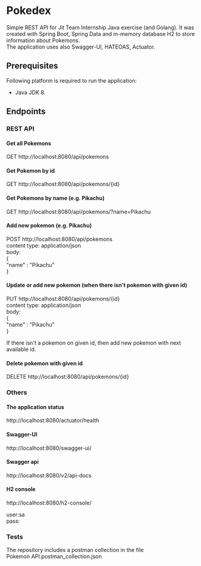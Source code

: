 # Pokedex

Simple REST API for Jit Team Internship Java exercise (and Golang). It was created with Spring Boot, Spring Data and in-memory database H2 to store information about Pokemons.  
The application uses also Swagger-UI, HATEOAS, Actuator.

## Prerequisites

Following platform is required to run the application:

- Java JDK 8.

## Endpoints

### REST API

#### Get all Pokemons
GET http://localhost:8080/api/pokemons

#### Get Pokemon by id
GET http://localhost:8080/api/pokemons/{id}

#### Get Pokemons by name (e.g. Pikachu)
GET http://localhost:8080/api/pokemons/?name=Pikachu

#### Add new pokemon (e.g. Pikachu)
POST http://localhost:8080/api/pokemons  
content type: application/json  
body:  
{  
"name" : "Pikachu"  
}

#### Update or add new pokemon (when there isn't pokemon with given id)
PUT http://localhost:8080/api/pokemons/{id}  
content type: application/json  
body:  
{  
"name" : "Pikachu"  
}

If there isn't a pokemon on given id, then add new pokemon with next available id.

#### Delete pokemon with given id
DELETE http://localhost:8080/api/pokemons/{id}

### Others

#### The application status
http://localhost:8080/actuator/health

#### Swagger-UI
http://localhost:8080/swagger-ui/

#### Swagger api
http://localhost:8080/v2/api-docs

#### H2 console
http://localhost:8080/h2-console/  

user:sa  
pass:<empty>

### Tests
The repository includes a postman collection in the file  
Pokemon API.postman_collection.json
